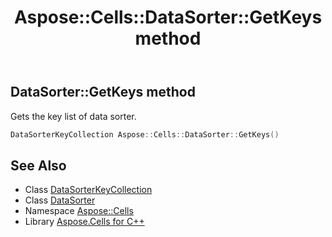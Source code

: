 ﻿---
title: Aspose::Cells::DataSorter::GetKeys method
linktitle: GetKeys
second_title: Aspose.Cells for C++ API Reference
description: 'Aspose::Cells::DataSorter::GetKeys method. Gets the key list of data sorter in C++.'
type: docs
weight: 600
url: /cpp/aspose.cells/datasorter/getkeys/
---
## DataSorter::GetKeys method


Gets the key list of data sorter.

```cpp
DataSorterKeyCollection Aspose::Cells::DataSorter::GetKeys()
```

## See Also

* Class [DataSorterKeyCollection](../../datasorterkeycollection/)
* Class [DataSorter](../)
* Namespace [Aspose::Cells](../../)
* Library [Aspose.Cells for C++](../../../)
